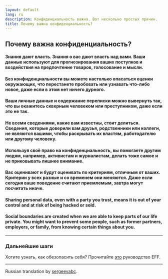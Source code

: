 ```yaml
---
layout: default
lang: ru
description: Конфиденциальность важна. Вот несколько простых причин.
title: Почему важна конфиденциальность?
---
```


## Почему важна конфиденциальность?

#### Знания дают власть. Знания о вас дают власть над вами. Ваши данные используют для прогнозирования ваших поступков и воздействия на предпочтение товаров, голосование и мысли.

#### Без конфиденциальности вы можете настолько опасаться оценки окружающих, что перестанете пробовать или узнавать что-либо новое, даже если в этом нет ничего дурного.

#### Ваши личные данные и содержание переписки можно вывернуть так, что вы окажитесь скверным человеком или преступником, даже если это не так.

#### Не всеми сведениями, какие вам известны, стоит делиться. Сведения, которые доверили вам друзья, родственники или коллеги, не являются вашими, чтобы раскрывать их властям, работодателю или другому человеку.

#### Используя своё право на конфиденциальность, вы помогаете другим людям, например, активистам и журналистам, делать тоже самое и не приковывать лишнее внимание.

#### Вас оценивают и будут оценивать по критериям, отличным от ваших. Критерии у всех разные и со временем они меняются. Даже если сегодня ваше поведение считают приемлемым, завтра могут посчитать иначе.

#### Sharing personal data, even with a party you trust, means it is out of your control and at risk of being hacked or sold.

#### Social boundaries are created when we are able to keep parts of our life private. You might want to prevent some people, such as former partners, employers, or family, from knowing certain things about you.
-----

### Дальнейшие шаги
Хотите узнать, как обезопасить себя? Прочитайте [это](https://ssd.eff.org/) руководство EFF.

-----
Russian translation by [sergeevabc](https://github.com/sergeevabc).
